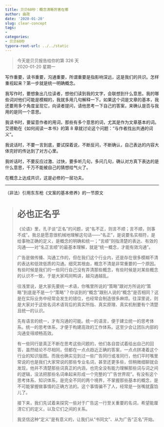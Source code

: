```yaml
---
title: 贝贝60秒：概念清晰厉害在哪
author: 曲政
date: '2020-01-20'
slug: clear-concept
tags:
- 
categories:
- 贝贝60秒
typora-root-url: ../../static
---
```

> 今天是贝贝报告给你的第 326 天   
> 2020-01-20 星期一 

写作重要，读书重要，沟通重要，所谓重要是指影响深远，这是我们的共识。怎样重视起来？第一步就是统一明确概念。

我写作时，要想象出几位读者，想他们读到我的文字，会联想到什么意思。我的哪些词对他们可能是模糊的，我就多用几句解释一下。如果这个词是文章的基本，我还要用多个角度呈现它，向读者提问，请他思考一下自己的答案，来确认是否与我用的是同一个意思。

我读书时，要留意作者的用词，那些有多个意思的词，尤其是作为文章基本的词。艾德勒在《如何阅读一本书》的第 8 章就讨论这个问题：“与作者找出共通的词义”。

我说话时，不要一言到底，要试探着说，不断反问，不断确认，自己表达的内容大体完好的传达到了对方心里。

我听话时，不要反应过激、过快，要多听几句，多问几句，确认对方真下表达的是什么意思，千万不能被自己的猜想给气火了。

在概念上达成共识，这是必修的一层功夫。

---

（非法）引用东东枪《文案的基本修养》的一节原文

>   # 必也正名乎
>
>   《论语》里，孔子谈“正名”的问题，说“名不正，则言不顺；言不顺，则事不成”。我总是愿意很机械地理解这句话——“名正”，是说要名实相符，是给事物正确的定义，是概念的明确和统一；“言顺”则指清楚的表达、有效的沟通——对“名正言顺”的最基本理解，就是“统一概念，才能有效沟通”。
>
>   广告是做传播、沟通工作的，但在我们这个行业内，还是存在很多模糊不清的表达和低效低质的沟通。细究其根由，概念不清是非常重要的一个原因。有些时候是我们的一些同行自己没有弄清那些概念，有些时候是对某些概念的认识不一致，于是大家鸡同鸭讲，越沟通越乱。
>
>   往浅里说，是大家先要统一术语，你嘴里所说的“策略”跟对方所说的“策略”到底是不是一个“策略”？你谈到的“概念”跟别人说的“概念”是否相同？这是在实际业务中经常会发生的错位，也经常会制造很多麻烦。往深里说，则是大家对于这些名词术语背后的真实所指、真实原理、真实机制要有个清楚且统一的认识。
>
>   先有语言的统一，才有沟通的可能。统一的语言，便于建立统一的思考体系。统一的思考体系，才便于构建高效的工作体系。这至少会让团队内部的沟通变得顺畅高效。
>
>   有一些同行是真正不断在思考这些问题的，他们各自尝试着给出自己的回答，虽然结论不尽相同，但都在一点点趋近正确的答案，一点点拼凑着这个行业的知识版图。而我也确实见到过一些广告同行或准同行，他们平时嘴里常说的也是我们大家常说的那些专业名词，甚至还更多些，但稍微细聊就会发现，他并不清楚那些词真正的内涵，也完全没有能力理解那些词与词之间的逻辑，没法把那些名词串起来形成一个完整的“广告世界观”。有没有这个思考体系、知识体系，是完全不同的两个境界，不掌握那些基本的概念，是不可能掌握做事情的正确方法的。这个事情骗不了人，经常是一张嘴就露馅儿了。
>
>   接下来，我们先试着来探究一些对于广告这一行至关重要的名词，希望能厘清它们的定义，以及它们之间的关系。
>
>   我坚信这种“定义”是有意义的，让我们从“书同文”、从为广告“正名”开始。